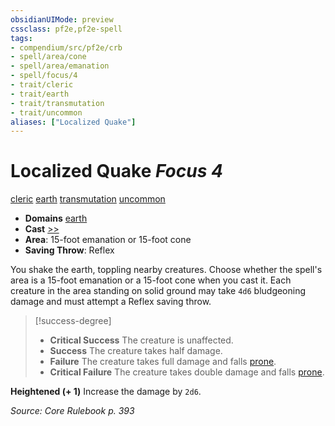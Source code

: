 ```yaml
---
obsidianUIMode: preview
cssclass: pf2e,pf2e-spell
tags:
- compendium/src/pf2e/crb
- spell/area/cone
- spell/area/emanation
- spell/focus/4
- trait/cleric
- trait/earth
- trait/transmutation
- trait/uncommon
aliases: ["Localized Quake"]
---
```

# Localized Quake *Focus 4*   
[cleric](Reference/Rules/Traits/cleric.md "Cleric Class Trait")  [earth](earth.md "Earth Energy & Element Trait")  [transmutation](transmutation.md "Transmutation School Trait")  [uncommon](uncommon.md "Uncommon Rarity Trait")  

- **Domains** [earth](Reference/Compendium/Setting/domains.md#Earth)
- **Cast** [>>](chapter-9-playing-the-game.md#Actions "Two-Action") 
- **Area**: 15-foot emanation or 15-foot cone
- **Saving Throw**: Reflex

You shake the earth, toppling nearby creatures. Choose whether the spell's area is a 15-foot emanation or a 15-foot cone when you cast it. Each creature in the area standing on solid ground may take `4d6` bludgeoning damage and must attempt a Reflex saving throw.

> [!success-degree] 
> - **Critical Success** The creature is unaffected.
> - **Success** The creature takes half damage.
> - **Failure** The creature takes full damage and falls [prone](conditions.md#Prone).
> - **Critical Failure** The creature takes double damage and falls [prone](conditions.md#Prone).

**Heightened (+ 1)** Increase the damage by `2d6`.

*Source: Core Rulebook p. 393*